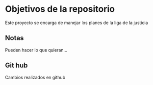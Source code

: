 # Objetivos de la repositorio

Este proyecto se encarga de manejar los planes de la liga de la justicia


## Notas
Pueden hacer lo que quieran...

## Git hub
Cambios realizados en github
